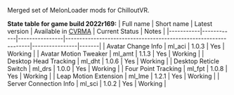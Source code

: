 Merged set of MelonLoader mods for ChilloutVR.

**State table for game build 2022r169:**
| Full name | Short name | Latest version | Available in [CVRMA](https://github.com/knah/CVRMelonAssistant) | Current Status | Notes |
|-----------|------------|----------------|-----------------------------------------------------------------|----------------|-------|
| Avatar Change Info | ml_aci | 1.0.3 | Yes | Working |
| Avatar Motion Tweaker | ml_amt | 1.1.3 | Yes | Working |
| Desktop Head Tracking | ml_dht | 1.0.6 | Yes | Working |
| Desktop Reticle Switch | ml_drs | 1.0.0 | Yes | Working |
| Four Point Tracking | ml_fpt | 1.0.8 | Yes | Working |
| Leap Motion Extension | ml_lme | 1.2.1 | Yes | Working |
| Server Connection Info | ml_sci | 1.0.2 | Yes | Working |
